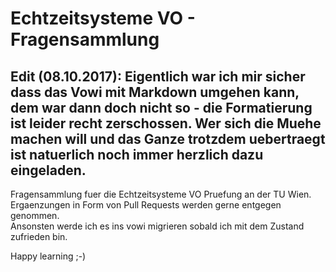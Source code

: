 # Echtzeitsysteme VO - Fragensammlung

Edit (08.10.2017): Eigentlich war ich mir sicher dass das Vowi mit Markdown umgehen kann, dem war dann doch nicht so - die Formatierung ist leider recht zerschossen. 
Wer sich die Muehe machen will und das Ganze trotzdem uebertraegt ist natuerlich noch immer herzlich dazu eingeladen.
---
Fragensammlung fuer die Echtzeitsysteme VO Pruefung an der TU Wien.  
Ergaenzungen in Form von Pull Requests werden gerne entgegen genommen.  
Ansonsten werde ich es ins vowi migrieren sobald ich mit dem Zustand zufrieden bin.

Happy learning ;-)
